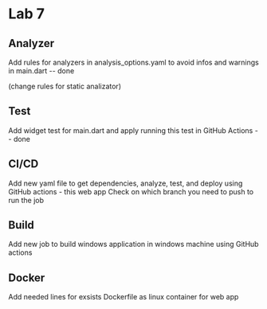 # Lab 7

## Analyzer

Add rules for analyzers in analysis_options.yaml to avoid infos and warnings in main.dart -- done

(change rules for static analizator)

## Test

Add widget test for main.dart and apply running this test in GitHub Actions -- done

## CI/CD

Add new yaml file to get dependencies, analyze, test, and deploy using GitHub actions - this web app
Check on which branch you need to push to run the job

## Build 

Add new job to build windows application in windows machine using GitHub actions

## Docker

Add needed lines for exsists Dockerfile as linux container for web app 

